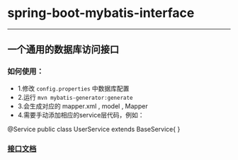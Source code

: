 # spring-boot-mybatis-interface
**********************************
## 一个通用的数据库访问接口
### 如何使用：
+ 1.修改 `config.properties` 中数据库配置
+ 2.运行 `mvn mybatis-generator:generate`
+ 3.会生成对应的 mapper.xml , model , Mapper
+ 4.需要手动添加相应的service层代码，例如：

@Service public class UserService extends BaseService<User>{
}

### [接口文档](https://github.com/wangxy123/spring-boot-mybatis-interface/blob/master/%E6%8E%A5%E5%8F%A3%E6%96%87%E6%A1%A3.pdf)
